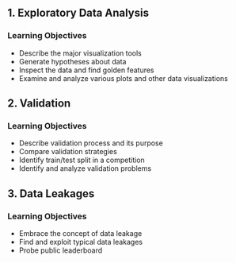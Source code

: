 ## 1. Exploratory Data Analysis
### Learning Objectives
- Describe the major visualization tools
- Generate hypotheses about data
- Inspect the data and find golden features
- Examine and analyze various plots and other data visualizations

## 2. Validation
### Learning Objectives
- Describe validation process and its purpose
- Compare validation strategies
- Identify train/test split in a competition
- Identify and analyze validation problems

## 3. Data Leakages
### Learning Objectives
- Embrace the concept of data leakage
- Find and exploit typical data leakages
- Probe public leaderboard
